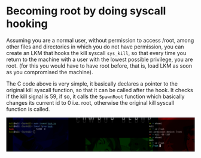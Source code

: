 # **Becoming root by doing syscall hooking**

Assuming you are a normal user, without permission to access /root, among other files and directories in which you do not have permission, you can create an LKM that hooks the kill syscall `sys_kill`, so that every time you return to the machine with a user with the lowest possible privilege, you are root. (for this you would have to have root before, that is, load LKM as soon as you compromised the machine).

The C code above is very simple, it basically declares a pointer to the original kill syscall function, so that it can be called after the hook. It checks if the kill signal is 59, if so, it calls the `SpawnRoot` function which basically changes its current id to 0 i.e. root, otherwise the original kill syscall function is called.

<p align="center"><img src="image.png"></p>
